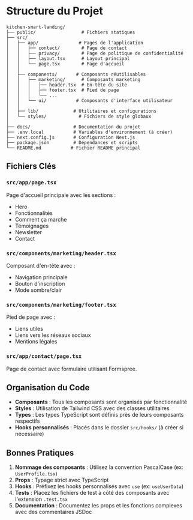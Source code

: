 # Structure du Projet

```
kitchen-smart-landing/
├── public/                 # Fichiers statiques
├── src/
│   ├── app/               # Pages de l'application
│   │   ├── contact/        # Page de contact
│   │   ├── privacy/        # Page de politique de confidentialité
│   │   ├── layout.tsx      # Layout principal
│   │   └── page.tsx        # Page d'accueil
│   │
│   ├── components/       # Composants réutilisables
│   │   ├── marketing/      # Composants marketing
│   │   │   ├── header.tsx  # En-tête du site
│   │   │   ├── footer.tsx  # Pied de page
│   │   │   └── ...
│   │   └── ui/           # Composants d'interface utilisateur
│   │
│   ├── lib/             # Utilitaires et configurations
│   └── styles/            # Fichiers de style globaux
│
├── docs/                # Documentation du projet
├── .env.local           # Variables d'environnement (à créer)
├── next.config.js       # Configuration Next.js
├── package.json         # Dépendances et scripts
└── README.md           # Fichier README principal
```

## Fichiers Clés

### `src/app/page.tsx`
Page d'accueil principale avec les sections :
- Hero
- Fonctionnalités
- Comment ça marche
- Témoignages
- Newsletter
- Contact

### `src/components/marketing/header.tsx`
Composant d'en-tête avec :
- Navigation principale
- Bouton d'inscription
- Mode sombre/clair

### `src/components/marketing/footer.tsx`
Pied de page avec :
- Liens utiles
- Liens vers les réseaux sociaux
- Mentions légales

### `src/app/contact/page.tsx`
Page de contact avec formulaire utilisant Formspree.

## Organisation du Code

- **Composants** : Tous les composants sont organisés par fonctionnalité
- **Styles** : Utilisation de Tailwind CSS avec des classes utilitaires
- **Types** : Les types TypeScript sont définis près de leurs composants respectifs
- **Hooks personnalisés** : Placés dans le dossier `src/hooks/` (à créer si nécessaire)

## Bonnes Pratiques

1. **Nommage des composants** : Utilisez la convention PascalCase (ex: `UserProfile.tsx`)
2. **Props** : Typage strict avec TypeScript
3. **Hooks** : Préfixez les hooks personnalisés avec `use` (ex: `useUserData`)
4. **Tests** : Placez les fichiers de test à côté des composants avec l'extension `.test.tsx`
5. **Documentation** : Documentez les props et les fonctions complexes avec des commentaires JSDoc
